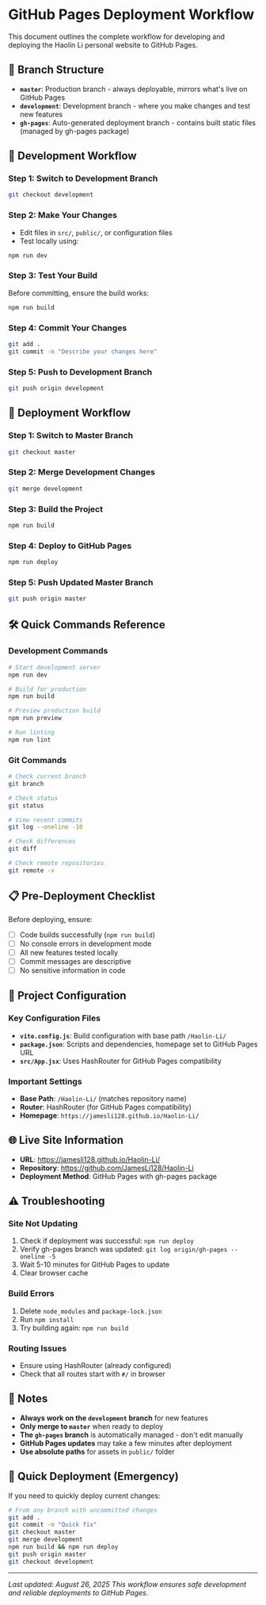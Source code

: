 # GitHub Pages Deployment Workflow

This document outlines the complete workflow for developing and deploying the Haolin Li personal website to GitHub Pages.

## 📁 Branch Structure

- **`master`**: Production branch - always deployable, mirrors what's live on GitHub Pages
- **`development`**: Development branch - where you make changes and test new features
- **`gh-pages`**: Auto-generated deployment branch - contains built static files (managed by gh-pages package)

## 🔄 Development Workflow

### Step 1: Switch to Development Branch

```bash
git checkout development
```

### Step 2: Make Your Changes

- Edit files in `src/`, `public/`, or configuration files
- Test locally using:

```bash
npm run dev
```

### Step 3: Test Your Build

Before committing, ensure the build works:

```bash
npm run build
```

### Step 4: Commit Your Changes

```bash
git add .
git commit -m "Describe your changes here"
```

### Step 5: Push to Development Branch

```bash
git push origin development
```

## 🚀 Deployment Workflow

### Step 1: Switch to Master Branch

```bash
git checkout master
```

### Step 2: Merge Development Changes

```bash
git merge development
```

### Step 3: Build the Project

```bash
npm run build
```

### Step 4: Deploy to GitHub Pages

```bash
npm run deploy
```

### Step 5: Push Updated Master Branch

```bash
git push origin master
```

## 🛠️ Quick Commands Reference

### Development Commands

```bash
# Start development server
npm run dev

# Build for production
npm run build

# Preview production build
npm run preview

# Run linting
npm run lint
```

### Git Commands

```bash
# Check current branch
git branch

# Check status
git status

# View recent commits
git log --oneline -10

# Check differences
git diff

# Check remote repositories
git remote -v
```

## 📋 Pre-Deployment Checklist

Before deploying, ensure:

- [ ] Code builds successfully (`npm run build`)
- [ ] No console errors in development mode
- [ ] All new features tested locally
- [ ] Commit messages are descriptive
- [ ] No sensitive information in code

## 🔧 Project Configuration

### Key Configuration Files

- **`vite.config.js`**: Build configuration with base path `/Haolin-Li/`
- **`package.json`**: Scripts and dependencies, homepage set to GitHub Pages URL
- **`src/App.jsx`**: Uses HashRouter for GitHub Pages compatibility

### Important Settings

- **Base Path**: `/Haolin-Li/` (matches repository name)
- **Router**: HashRouter (for GitHub Pages compatibility)
- **Homepage**: `https://jamesli128.github.io/Haolin-Li/`

## 🌐 Live Site Information

- **URL**: https://jamesli128.github.io/Haolin-Li/
- **Repository**: https://github.com/JamesLi128/Haolin-Li
- **Deployment Method**: GitHub Pages with gh-pages package

## ⚠️ Troubleshooting

### Site Not Updating

1. Check if deployment was successful: `npm run deploy`
2. Verify gh-pages branch was updated: `git log origin/gh-pages --oneline -5`
3. Wait 5-10 minutes for GitHub Pages to update
4. Clear browser cache

### Build Errors

1. Delete `node_modules` and `package-lock.json`
2. Run `npm install`
3. Try building again: `npm run build`

### Routing Issues

- Ensure using HashRouter (already configured)
- Check that all routes start with `#/` in browser

## 📝 Notes

- **Always work on the `development` branch** for new features
- **Only merge to `master`** when ready to deploy
- **The `gh-pages` branch** is automatically managed - don't edit manually
- **GitHub Pages updates** may take a few minutes after deployment
- **Use absolute paths** for assets in `public/` folder

## 🎯 Quick Deployment (Emergency)

If you need to quickly deploy current changes:

```bash
# From any branch with uncommitted changes
git add .
git commit -m "Quick fix"
git checkout master
git merge development
npm run build && npm run deploy
git push origin master
git checkout development
```

---

_Last updated: August 26, 2025_
_This workflow ensures safe development and reliable deployments to GitHub Pages._
